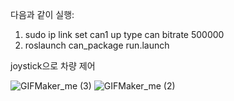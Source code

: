 다음과 같이 실행:
1. sudo ip link set can1 up type can bitrate 500000
2. roslaunch can_package run.launch


joystick으로 차량 제어 <br>

![GIFMaker_me (3)](https://github.com/argan719/Niro-can/assets/64789601/3aa0d565-261c-47d3-8860-95d11e6d231c)
![GIFMaker_me (2)](https://github.com/argan719/Niro-can/assets/64789601/4de52dea-71e0-4087-83af-dbbe70612fb5)
